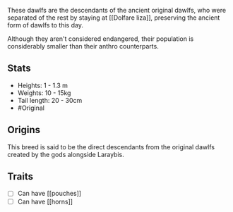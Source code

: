 These dawlfs are the descendants of the ancient original dawlfs, who were separated of the rest by staying at [[Dolfare liza]], preserving the ancient form of dawlfs to this day.

Although they aren't considered endangered, their population is considerably smaller than their anthro counterparts.
## Stats
- Heights: 1 - 1.3 m
- Weights: 10 - 15kg
- Tail length: 20 - 30cm
- #Original
## Origins
This breed is said to be the direct descendants from the original dawlfs created by the gods alongside Laraybis.
## Traits
- [ ] Can have [[pouches]]
- [ ] Can have [[horns]]